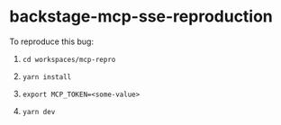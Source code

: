 # backstage-mcp-sse-reproduction

To reproduce this bug:

1) `cd workspaces/mcp-repro`

2) `yarn install`

3) `export MCP_TOKEN=<some-value>`

4) `yarn dev`


